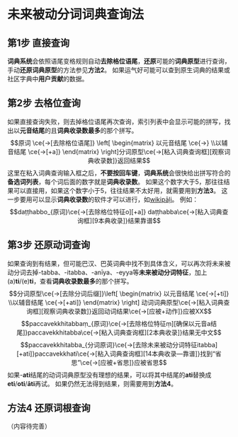 # 未来被动分词词典查询法

## 第1步 直接查询
**词典系统**会依照语尾变格规则自动**去除格位语尾**，**还原**可能的**词典原型**进行查询，手动**还原词典原型**的方法参见**方法2**。
 如果运气好可能可以查到原生词典的结果或社区字典中**用户贡献**的数据。

## 第2步 去格位查询

如果直接查询失败，则去掉格位语尾再次查询，索引列表中会显示可能的拼写，找出以**元音结尾**的且**词典收录数最多**的那个拼写。
 $$原词 \ce{->[去除格位语尾]} \left[ \begin{matrix} 以元音结尾 \ce{->} \\以辅音结尾 \ce{->[+a]} \end{matrix} \right]分词原型\ce{->[粘入词典查询框][观察词典收录数]}返回结果$$
这里在粘入词典查询输入框之后，**不要按回车键**，**词典系统**会很快给出拼写符合的**备选词列表**，每个词后面的数字就是**词典收录数**。
如果这个数字大于5，那往往结果可以直接用，如果这个数字小于5，往往结果不太好用，就需要用到**方法3**。
这一步要用可以显示**词典收录数**的软件才可以进行，如[wikipāḷi](https://www.wikipali.org/app/dict/ "wikipāḷi在线巴利语词典")。
例如：
$$daṭṭhabbo_{原词}\ce{->[去除格位特征o][+a]} daṭṭhabba\ce{->[粘入词典查询框][9本典收录]}结果靠谱$$

## 第3步 还原动词查询

如果查询到有结果，但可能巴汉、巴英词典中找不到具体含义，可以再次将未来被动分词去掉-tabba、-itabba、-anīya、-eyya等**未来被动分词特征**，加上(a)**ti**/(e)**ti**，查看**词典收录数最多**的那个拼写。
$$分词原型\ce{->[去除分词后缀]}\left[ \begin{matrix} 以元音结尾 \ce{->[+ti]} \\以辅音结尾 \ce{->[+ati]} \end{matrix} \right] 动词词典原型\ce{->[粘入词典查询框][观察词典收录数]}返回动词结果\ce{->[应被+动作]}应被XX$$
$$paccavekkhitabbaṃ_{原词}\ce{->[去除格位特征ṃ][确保以元音a结尾]}paccavekkhitabba\ce{->[粘入词典查询框][2本典收录]}结果无中文$$
$$paccavekkhitabba_{分词原词}\ce{->[去除未来被动分词特征itabba][+ati]}paccavekkhati\ce{->[粘入词典查询框][14本典收录—靠谱]}找到“省思”\ce{->[应被+省思]}应被省思$$
如果-**ati**结尾的动词词典原型没有理想的结果，可以将其中结尾的**ati**替换成**eti**/**oti**/**āti**再试。
如果仍然无法得到结果，则需要用到**方法4**。

## 方法4 还原词根查询

（内容待完善）